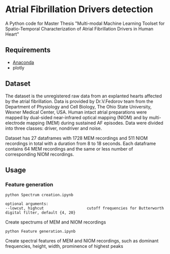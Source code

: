 # Atrial Fibrillation Drivers detection
A Python code for Master Thesis "Multi-modal Machine Learning Toolset for Spatio-Temporal
Characterization of Atrial Fibrillation Drivers in Human Heart"

## Requirements
- [Anaconda](https://www.anaconda.com/download/)
- plotly 


## Dataset

The dataset is the unregistered raw data from an explanted hearts affected by the atrial fibrillation. Data is provided by Dr.V.Fedorov team from the Department of Physiology and Cell Biology, The Ohio State University, Wexner Medical Center, USA. Human intact atrial preparations were mapped by dual-sided near-infrared optical mapping (NIOM) and by multi-electrode mapping (MEM) during sustained AF episodes. Data were divided into three classes: driver, nondriver and noise. 

Dataset has 27 dataframes with 1728 MEM recordings and 511 NIOM recordings in total with a duration from 8 to 18 seconds. Each dataframe contains 64 MEM recordings and the same or less number of corresponding NIOM recordings. 


## Usage

### Feature generation 
```
python Spectrum creation.ipynb

optional arguments:
--lowcut, highcut                   cutoff frequencies for Butterworth digital filter, default {4, 20}
```
Create spectrums of MEM and NIOM recordings 

```
python Feature generation.ipynb

```
Create spectral features of MEM and NIOM recordings, such as dominant frequencies, height, width, prominence of highest peaks  



